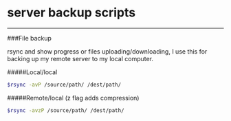server backup scripts
=========

---
###File backup

rsync and show progress or files uploading/downloading,
I use this for backing up my remote server to my local computer.

#####Local/local
```sh
$rsync -avP /source/path/ /dest/path/

```
#####Remote/local (z flag adds compression)
```sh
$rsync -avzP /source/path/ /dest/path/

```
